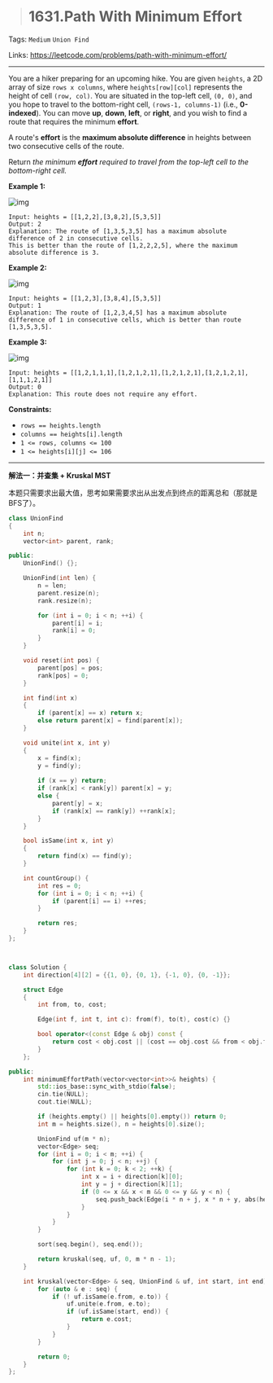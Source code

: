 > # 1631.Path With Minimum Effort

Tags: `Medium` `Union Find`

Links: https://leetcode.com/problems/path-with-minimum-effort/

------

You are a hiker preparing for an upcoming hike. You are given `heights`, a 2D array of size `rows x columns`, where `heights[row][col]` represents the height of cell `(row, col)`. You are situated in the top-left cell, `(0, 0)`, and you hope to travel to the bottom-right cell, `(rows-1, columns-1)` (i.e., **0-indexed**). You can move **up**, **down**, **left**, or **right**, and you wish to find a route that requires the minimum **effort**.

A route's **effort** is the **maximum absolute difference** in heights between two consecutive cells of the route.

Return *the minimum **effort** required to travel from the top-left cell to the bottom-right cell.*

 

**Example 1:**

![img](https://assets.leetcode.com/uploads/2020/10/04/ex1.png)

```
Input: heights = [[1,2,2],[3,8,2],[5,3,5]]
Output: 2
Explanation: The route of [1,3,5,3,5] has a maximum absolute difference of 2 in consecutive cells.
This is better than the route of [1,2,2,2,5], where the maximum absolute difference is 3.
```

**Example 2:**

![img](https://assets.leetcode.com/uploads/2020/10/04/ex2.png)

```
Input: heights = [[1,2,3],[3,8,4],[5,3,5]]
Output: 1
Explanation: The route of [1,2,3,4,5] has a maximum absolute difference of 1 in consecutive cells, which is better than route [1,3,5,3,5].
```

**Example 3:**

![img](https://assets.leetcode.com/uploads/2020/10/04/ex3.png)

```
Input: heights = [[1,2,1,1,1],[1,2,1,2,1],[1,2,1,2,1],[1,2,1,2,1],[1,1,1,2,1]]
Output: 0
Explanation: This route does not require any effort.
```

 

**Constraints:**

- `rows == heights.length`
- `columns == heights[i].length`
- `1 <= rows, columns <= 100`
- `1 <= heights[i][j] <= 106`

------

**解法一：并查集 + Kruskal MST**

本题只需要求出最大值，思考如果需要求出从出发点到终点的距离总和（那就是BFS了）。

```c++
class UnionFind
{
	int n;
	vector<int> parent, rank;

public:
	UnionFind() {};

	UnionFind(int len) {
		n = len;
		parent.resize(n);
		rank.resize(n);

		for (int i = 0; i < n; ++i) {
			parent[i] = i;
			rank[i] = 0;
		}
	}

	void reset(int pos) {
		parent[pos] = pos;
		rank[pos] = 0;
	}

	int find(int x)
	{
		if (parent[x] == x) return x;
		else return parent[x] = find(parent[x]);
	}

	void unite(int x, int y)
	{
		x = find(x);
		y = find(y);
		
		if (x == y) return;
		if (rank[x] < rank[y]) parent[x] = y;
		else {
			parent[y] = x;
			if (rank[x] == rank[y]) ++rank[x];
		}
	}

	bool isSame(int x, int y)
	{
		return find(x) == find(y);
	}

	int countGroup() {
		int res = 0;
		for (int i = 0; i < n; ++i) {
			if (parent[i] == i) ++res;
		}

		return res;
	}
};



class Solution {
	int direction[4][2] = {{1, 0}, {0, 1}, {-1, 0}, {0, -1}};

	struct Edge
	{
		int from, to, cost;

		Edge(int f, int t, int c): from(f), to(t), cost(c) {}

		bool operator<(const Edge & obj) const {
			return cost < obj.cost || (cost == obj.cost && from < obj.from);
		}
	};

public:
    int minimumEffortPath(vector<vector<int>>& heights) {
    	std::ios_base::sync_with_stdio(false);
    	cin.tie(NULL);
    	cout.tie(NULL);

    	if (heights.empty() || heights[0].empty()) return 0;
    	int m = heights.size(), n = heights[0].size();

    	UnionFind uf(m * n);
    	vector<Edge> seq;
		for (int i = 0; i < m; ++i) {
			for (int j = 0; j < n; ++j) {
				for (int k = 0; k < 2; ++k) {
					int x = i + direction[k][0];
					int y = j + direction[k][1];
                    if (0 <= x && x < m && 0 <= y && y < n) {
                        seq.push_back(Edge(i * n + j, x * n + y, abs(heights[i][j] - heights[x][y])));
                    }					
				}
			}
		}    	

		sort(seq.begin(), seq.end());

		return kruskal(seq, uf, 0, m * n - 1);
    }

    int kruskal(vector<Edge> & seq, UnionFind & uf, int start, int end) {
        for (auto & e : seq) {
        	if (! uf.isSame(e.from, e.to)) {
        		uf.unite(e.from, e.to);
        		if (uf.isSame(start, end)) {
        			return e.cost;
        		}
        	}
        }

        return 0;
    }
};
```





